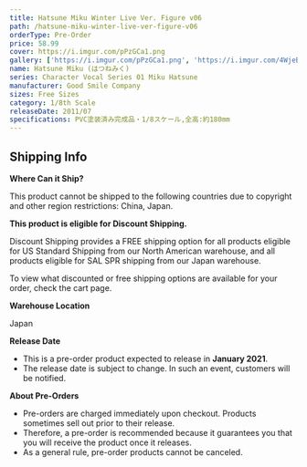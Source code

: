 ```yaml
---
title: Hatsune Miku Winter Live Ver. Figure v06
path: /hatsune-miku-winter-live-ver-figure-v06
orderType: Pre-Order
price: 58.99
cover: https://i.imgur.com/pPzGCa1.png
gallery: ['https://i.imgur.com/pPzGCa1.png', 'https://i.imgur.com/4WjeBjC.png', 'https://i.imgur.com/6AnvDWY.png', 'https://i.imgur.com/pPzGCa1.png', 'https://i.imgur.com/4WjeBjC.png', 'https://i.imgur.com/6AnvDWY.png', 'https://i.imgur.com/pPzGCa1.png', 'https://i.imgur.com/4WjeBjC.png', 'https://i.imgur.com/6AnvDWY.png']
name: Hatsune Miku (はつねみく)
series: Character Vocal Series 01 Miku Hatsune
manufacturer: Good Smile Company
sizes: Free Sizes
category: 1/8th Scale
releaseDate: 2011/07
specifications: PVC塗装済み完成品・1/8スケール,全高:約180mm
---
```

## Shipping Info

**Where Can it Ship?**

This product cannot be shipped to the following countries due to copyright and other region restrictions: China, Japan.

**This product is eligible for Discount Shipping.**

Discount Shipping provides a FREE shipping option for all products eligible for US Standard Shipping from our North American warehouse, and all products eligible for SAL SPR shipping from our Japan warehouse.

To view what discounted or free shipping options are available for your order, check the cart page.

**Warehouse Location**

Japan

**Release Date**

-   This is a pre-order product expected to release in  **January 2021**.
-   The release date is subject to change. In such an event, customers will be notified.

**About Pre-Orders**

-   Pre-orders are charged immediately upon checkout. Products sometimes sell out prior to their release.
-   Therefore, a pre-order is recommended because it guarantees you that you will receive the product once it releases.
-   As a general rule, pre-order products cannot be canceled.
